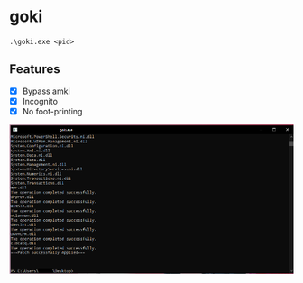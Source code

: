 # goki

```
.\goki.exe <pid>
```
## Features
* [x] Bypass amki
* [x] Incognito
* [x] No foot-printing

![](https://raw.githubusercontent.com/namcuongq/goki/main/image/image.png)
